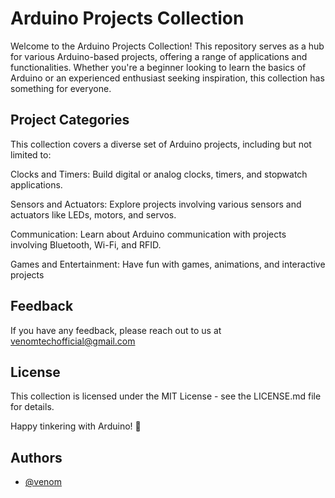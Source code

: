 # Arduino Projects Collection
Welcome to the Arduino Projects Collection! This repository serves as a hub for various Arduino-based projects, offering a range of applications and functionalities. Whether you're a beginner looking to learn the basics of Arduino or an experienced enthusiast seeking inspiration, this collection has something for everyone.
## Project Categories

This collection covers a diverse set of Arduino projects, including but not limited to:

Clocks and Timers: Build digital or analog clocks, timers, and stopwatch applications.

Sensors and Actuators: Explore projects involving various sensors and actuators like LEDs, motors, and servos.

Communication: Learn about Arduino communication with projects involving Bluetooth, Wi-Fi, and RFID.

Games and Entertainment: Have fun with games, animations, and interactive projects
## Feedback

If you have any feedback, please reach out to us at venomtechofficial@gmail.com

## License
This collection is licensed under the MIT License - see the LICENSE.md file for details.

Happy tinkering with Arduino! 🚀




## Authors

- [@venom](https://www.github.com/v3nomtech)
